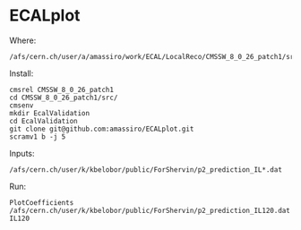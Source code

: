 # ECALplot


Where:

    /afs/cern.ch/user/a/amassiro/work/ECAL/LocalReco/CMSSW_8_0_26_patch1/src/EcalValidation/ECALplot
    
    
Install:

    cmsrel CMSSW_8_0_26_patch1
    cd CMSSW_8_0_26_patch1/src/
    cmsenv
    mkdir EcalValidation
    cd EcalValidation
    git clone git@github.com:amassiro/ECALplot.git
    scramv1 b -j 5
    
    
Inputs:

    /afs/cern.ch/user/k/kbelobor/public/ForShervin/p2_prediction_IL*.dat
    
    
Run:

    PlotCoefficients   /afs/cern.ch/user/k/kbelobor/public/ForShervin/p2_prediction_IL120.dat      IL120

